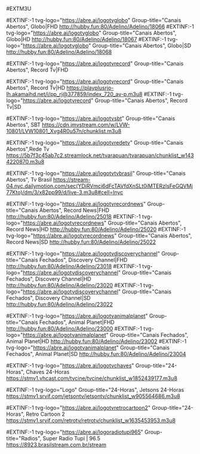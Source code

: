 #EXTM3U

#EXTINF:-1 tvg-logo="https://abre.ai/logotvglobo" Group-title="Canais Abertos", Globo|FHD
http://hubby.fun:80/Adelino/Adelino/18066
#EXTINF:-1 tvg-logo="https://abre.ai/logotvglobo" Group-title="Canais Abertos", Globo|HD
http://hubby.fun:80/Adelino/Adelino/18067
#EXTINF:-1 tvg-logo="https://abre.ai/logotvglobo" Group-title="Canais Abertos", Globo|SD
http://hubby.fun:80/Adelino/Adelino/18068

#EXTINF:-1 tvg-logo="https://abre.ai/logotvrecord" Group-title="Canais Abertos", Record Tv|FHD

#EXTINF:-1 tvg-logo="https://abre.ai/logotvrecord" Group-title="Canais Abertos", Record Tv|HD
https://playplusrjo-lh.akamaihd.net/i/pp_rj@377859/index_720_av-p.m3u8
#EXTINF:-1 tvg-logo="https://abre.ai/logotvrecord" Group-title="Canais Abertos", Record Tv|SD


#EXTINF:-1 tvg-logo="https://abre.ai/logotvsbt" Group-title="Canais Abertos", SBT 
https://cdn.jmvstream.com/w/LVW-10801/LVW10801_Xvg4R0u57n/chunklist.m3u8

#EXTINF:-1 tvg-logo="https://abre.ai/logotvredetv" Group-title="Canais Abertos",Rede Tv 
https://5b7f3c45ab7c2.streamlock.net/tvarapuan/tvarapuan/chunklist_w1434220870.m3u8

#EXTINF:-1 tvg-logo="https://abre.ai/logotvtvbrasil" Group-title="Canais Abertos", Tv Brasil
https://stream-04.nyc.dailymotion.com/sec(YDiRVmci6dFcTAVfdXnSLt0iMTERzlsFeGQVMj77Kto)/dm/3/x82pp99/d/live-3.m3u8#cell=lnyc

#EXTINF:-1 tvg-logo="https://abre.ai/logotvrecordnews" Group-title="Canais Abertos", Record News|FHD
http://hubby.fun:80/Adelino/Adelino/25018
#EXTINF:-1 tvg-logo="https://abre.ai/logotvrecordnews" Group-title="Canais Abertos", Record News|HD
http://hubby.fun:80/Adelino/Adelino/25020
#EXTINF:-1 tvg-logo="https://abre.ai/logotvrecordnews" Group-title="Canais Abertos", Record News|SD
http://hubby.fun:80/Adelino/Adelino/25022

#EXTINF:-1 tvg-logo="https://abre.ai/logotvdiscoverychannel" Group-title="Canais Fechados", Discovery Channel|FHD
http://hubby.fun:80/Adelino/Adelino/23018
#EXTINF:-1 tvg-logo="https://abre.ai/logotvdiscoverychannel" Group-title="Canais Fechados", Discovery Channel|HD
http://hubby.fun:80/Adelino/Adelino/23020
#EXTINF:-1 tvg-logo="https://abre.ai/logotvdiscoverychannel" Group-title="Canais Fechados", Discovery Channel|SD
http://hubby.fun:80/Adelino/Adelino/23022

#EXTINF:-1 tvg-logo="https://abre.ai/logotvanimalplanet" Group-title="Canais Fechados", Animal Planet|FHD
http://hubby.fun:80/Adelino/Adelino/23000
#EXTINF:-1 tvg-logo="https://abre.ai/logotvanimalplanet" Group-title="Canais Fechados", Animal Planet|HD
http://hubby.fun:80/Adelino/Adelino/23002
#EXTINF:-1 tvg-logo="https://abre.ai/logotvanimalplanet" Group-title="Canais Fechados", Animal Planet|SD
http://hubby.fun:80/Adelino/Adelino/23004

#EXTINF:-1 tvg-logo="https://abre.ai/logotvchaves" Group-title="24-Horas", Chaves 24-Horas
https://stmv1.vhcast.com/tvcine/tvcine/chunklist_w1852439177.m3u8

#EXTINF:-1 tvg-logo="Logo" Group-title="24-Horas", Jetsons 24-Horas  
https://stmv1.srvif.com/jetsontv/jetsontv/chunklist_w905564686.m3u8

#EXTINF:-1 tvg-logo="https://abre.ai/logotvretrocartoon2" Group-title="24-Horas", Retro Cartoon 2
https://stmv1.srvif.com/retrotv/retrotv/chunklist_w1635453953.m3u8

#EXTINF:-1 tvg-logo="https://abre.ai/logoradiotupi965" Group-title="Radios", Super Radio Tupi | 96.5
https://8923.brasilstream.com.br/stream
